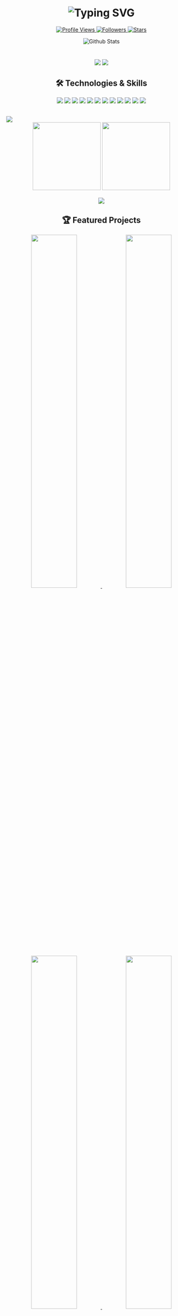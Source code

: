 <h1 align="center">
  <img src="https://readme-typing-svg.herokuapp.com?font=Fira+Code&size=35&duration=3500&pause=1000&color=0366D6&center=true&vCenter=true&random=false&width=600&lines=Hello%2C+I'm+Moritz+Enderle!;AI+%26+ML+Enthusiast;Software+Engineer;Problem+Solver" alt="Typing SVG" />
</h1>

<p align="center">
  <a href="https://github.com/M-Enderle">
    <img src="https://komarev.com/ghpvc/?username=M-Enderle&color=blue&style=flat-square&label=Profile+Views" alt="Profile Views">
  </a>
  <a href="https://github.com/M-Enderle?tab=followers">
    <img src="https://img.shields.io/github/followers/M-Enderle?style=social" alt="Followers">
  </a>
  <a href="https://github.com/M-Enderle?tab=stars">
    <img src="https://img.shields.io/github/stars/M-Enderle?style=social" alt="Stars">
  </a>
</p>

<div align="center">
  <img src="https://github-stats-alpha.vercel.app/api?username=M-Enderle&cc=0D1117&tc=6e93b5&ic=fff&bc=0D1117" alt="Github Stats" />
</div>

<h1></h1>

<p align="center">
  <img src="https://img.shields.io/badge/Student-JKU%20Austria-0366D6?style=for-the-badge" />
  <img src="https://img.shields.io/badge/Location-Linz,%20Linz-0366D6?style=for-the-badge" />
</p>

<h2 align="center">🛠️ Technologies & Skills</h2>

<p align="center">
  <img src="https://img.shields.io/badge/python-3670A0?style=for-the-badge&logo=python&logoColor=ffdd54" />
  <img src="https://img.shields.io/badge/jupyter-%23FA0F00.svg?style=for-the-badge&logo=jupyter&logoColor=white" />
  <img src="https://img.shields.io/badge/PyTorch-%23EE4C2C.svg?style=for-the-badge&logo=PyTorch&logoColor=white" />
  <img src="https://img.shields.io/badge/TensorFlow-%23FF6F00.svg?style=for-the-badge&logo=TensorFlow&logoColor=white" />
  <img src="https://img.shields.io/badge/scikit--learn-%23F7931E.svg?style=for-the-badge&logo=scikit-learn&logoColor=white" />
  <img src="https://img.shields.io/badge/pandas-%23150458.svg?style=for-the-badge&logo=pandas&logoColor=white" />
  <img src="https://img.shields.io/badge/numpy-%23013243.svg?style=for-the-badge&logo=numpy&logoColor=white" />
  <img src="https://img.shields.io/badge/javascript-%23323330.svg?style=for-the-badge&logo=javascript&logoColor=%23F7DF1E" />
  <img src="https://img.shields.io/badge/html5-%23E34F26.svg?style=for-the-badge&logo=html5&logoColor=white" />
  <img src="https://img.shields.io/badge/css3-%231572B6.svg?style=for-the-badge&logo=css3&logoColor=white" />
  <img src="https://img.shields.io/badge/docker-%230db7ed.svg?style=for-the-badge&logo=docker&logoColor=white" />
  <img src="https://img.shields.io/badge/git-%23F05033.svg?style=for-the-badge&logo=git&logoColor=white" />
</p>

<br>

<!-- Activity Graph -->
<img src="https://github-readme-activity-graph.vercel.app/graph?username=M-Enderle&bg_color=0D1117&color=6e93b5&line=38b6ff&point=FFFFFF&area=true&hide_border=true" />

<div align="center">
  <img height="180em" src="https://github-readme-stats.vercel.app/api?username=M-Enderle&show_icons=true&theme=github_dark&include_all_commits=true&count_private=true"/>
  <img height="180em" src="https://github-readme-stats.vercel.app/api/top-langs/?username=M-Enderle&layout=compact&langs_count=7&theme=github_dark"/>
</div>

<br>

<div align="center">
  <img src="https://github-readme-streak-stats.herokuapp.com/?user=M-Enderle&theme=github-dark-blue&hide_border=true" />
</div>

<h2 align="center">🏆 Featured Projects</h2>

<div align="center">
  <a href="https://github.com/M-Enderle/detect-the-difference">
    <img width="49%" src="https://github-readme-stats.vercel.app/api/pin/?username=M-Enderle&repo=detect-the-difference&theme=github_dark" />
  </a>
  <a href="https://github.com/M-Enderle/BVB-ticket-bot">
    <img width="49%" src="https://github-readme-stats.vercel.app/api/pin/?username=M-Enderle&repo=BVB-ticket-bot&theme=github_dark" />
  </a>
</div>

<div align="center">
  <a href="https://github.com/M-Enderle/cardmarket">
    <img width="49%" src="https://github-readme-stats.vercel.app/api/pin/?username=M-Enderle&repo=cardmarket&theme=github_dark" />
  </a>
  <a href="https://github.com/M-Enderle/Topic-Modelling">
    <img width="49%" src="https://github-readme-stats.vercel.app/api/pin/?username=M-Enderle&repo=Topic-Modelling&theme=github_dark" />
  </a>
</div>

<br>

<h2 align="center">📫 Connect With Me</h2>

<p align="center">
  <a href="https://linkedin.com/in/moritz-enderle">
    <img src="https://img.shields.io/badge/LinkedIn-0077B5?style=for-the-badge&logo=linkedin&logoColor=white" alt="LinkedIn" />
  </a>
  <a href="mailto:private@moritzenderle.com">
    <img src="https://img.shields.io/badge/Email-D14836?style=for-the-badge&logo=gmail&logoColor=white" alt="Email" />
  </a>
  <a href="https://moritzenderle.com">
    <img src="https://img.shields.io/badge/Website-0088CC?style=for-the-badge&logo=google-chrome&logoColor=white" alt="Website" />
  </a>
</p>

<h3 align="center">🤝 I'm Currently Open to New Opportunities and Collaborations!</h3>

<div align="center">
  <img src="https://capsule-render.vercel.app/api?type=waving&color=gradient&height=100&section=footer&animation=fadeIn" />
</div>

<!-- Extra features for the profile that require workflow setup -->
<!--
This requires setting up GitHub Actions with the following workflows:

1. Snake animation:
Create .github/workflows/snake.yml with:
```yaml
name: Generate Snake Animation

on:
  schedule:
    - cron: "0 */12 * * *"
  workflow_dispatch:

jobs:
  build:
    runs-on: ubuntu-latest
    steps:
      - uses: actions/checkout@v2
      - uses: Platane/snk@master
        id: snake-gif
        with:
          github_user_name: ${{ github.repository_owner }}
          svg_out_path: dist/github-contribution-grid-snake-dark.svg
          snake_color: 'blue'
      - uses: crazy-max/ghaction-github-pages@v2.1.3
        with:
          target_branch: output
          build_dir: dist
        env:
          GITHUB_TOKEN: ${{ secrets.GITHUB_TOKEN }}
```

2. WakaTime integration:
Sign up for WakaTime and integrate it with your IDE, then add your WakaTime API key to GitHub secrets
-->
